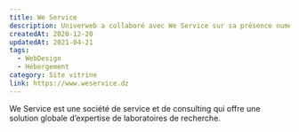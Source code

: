 ```yaml
---
title: We Service
description: Univerweb a collaboré avec We Service sur sa présence numérique. Nous avons créé le site web et nous assurons son hébergement.
createdAt: 2020-12-20
updatedAt: 2021-04-21
tags:
  - WebDesign
  - Hébergement
category: Site vitrine
link: https://www.weservice.dz
---
```


We Service est une société de service et de consulting qui offre une solution globale d’expertise de laboratoires de recherche.
